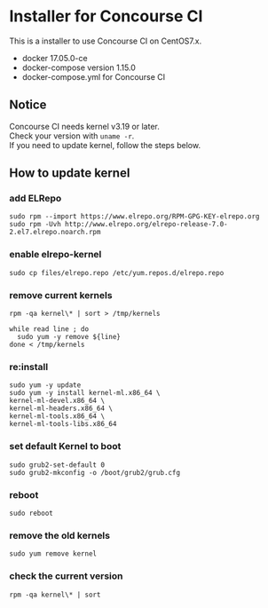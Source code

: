 # Installer for Concourse CI
This is a installer to use Concourse CI on CentOS7.x.

- docker 17.05.0-ce
- docker-compose version 1.15.0
- docker-compose.yml for Concourse CI

## Notice
Concourse CI needs kernel v3.19 or later.  
Check your version with `uname -r`.  
If you need to update kernel, follow the steps below.


## How to update kernel
### add ELRepo

```
sudo rpm --import https://www.elrepo.org/RPM-GPG-KEY-elrepo.org
sudo rpm -Uvh http://www.elrepo.org/elrepo-release-7.0-2.el7.elrepo.noarch.rpm
```

### enable elrepo-kernel

```
sudo cp files/elrepo.repo /etc/yum.repos.d/elrepo.repo
```

### remove current kernels

```
rpm -qa kernel\* | sort > /tmp/kernels

while read line ; do
  sudo yum -y remove ${line}
done < /tmp/kernels
```

### re:install

```
sudo yum -y update
sudo yum -y install kernel-ml.x86_64 \
kernel-ml-devel.x86_64 \
kernel-ml-headers.x86_64 \
kernel-ml-tools.x86_64 \
kernel-ml-tools-libs.x86_64
```

### set default Kernel to boot

```
sudo grub2-set-default 0
sudo grub2-mkconfig -o /boot/grub2/grub.cfg
```

### reboot

```
sudo reboot
```

### remove the old kernels

```
sudo yum remove kernel
```

### check the current version

```
rpm -qa kernel\* | sort
```
